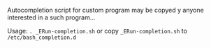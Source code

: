 Autocompletion script for custom program may be copyed y anyone interested in a such program...

Usage:
`. _ERun-completion.sh`
or copy `_ERun-completion.sh` to `/etc/bash_completion.d`

